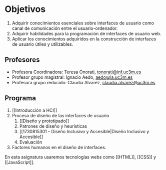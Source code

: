 # Objetivos
1. Adquirir conocimientos esenciales sobre interfaces de usuario como canal de comunicación entre el usuario-ordenador.
2.  Adquirir habilidades para la programación de interfaces de usuario web.
3. Aplicar los conocimientos adquiridos en la construcción de interfaces de usuario útiles y utilizables.

## Profesores

- Profesora Coordinadora: Teresa Onorati, tonorati@inf.uc3m.es
- Profesor grupo magistral: Ignacio Aedo, aedo@ia.uc3m.es
- Profesora grupo reducido: Claudia Alvarez, claudia.alvarez@uc3m.es

## Programa

1. [[Introducción a HCI]]
2. Proceso de diseño de las interfaces de usuario
	1. [[Diseño y prototipado]] 
	2. Patrones de diseño y heurísticas
	3. [[1730815301 - Diseño Inclusivo y Accesible|Diseño Inclusivo y Accesible]]
	4. Evaluación
3. Factores humanos en el diseño de interfaces.

En esta asignatura usaremos tecnologías webs como [[HTML]], [[CSS]] y [[JavaScript]].

